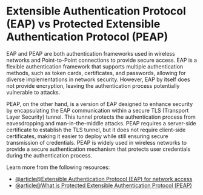 # Extensible Authentication Protocol (EAP) vs Protected Extensible Authentication Protocol (PEAP)

EAP and PEAP are both authentication frameworks used in wireless networks and Point-to-Point connections to provide secure access. EAP is a flexible authentication framework that supports multiple authentication methods, such as token cards, certificates, and passwords, allowing for diverse implementations in network security. However, EAP by itself does not provide encryption, leaving the authentication process potentially vulnerable to attacks.

PEAP, on the other hand, is a version of EAP designed to enhance security by encapsulating the EAP communication within a secure TLS (Transport Layer Security) tunnel. This tunnel protects the authentication process from eavesdropping and man-in-the-middle attacks. PEAP requires a server-side certificate to establish the TLS tunnel, but it does not require client-side certificates, making it easier to deploy while still ensuring secure transmission of credentials. PEAP is widely used in wireless networks to provide a secure authentication mechanism that protects user credentials during the authentication process.

Learn more from the following resources:

- [@article@Extensible Authentication Protocol (EAP) for network access](https://learn.microsoft.com/en-us/windows-server/networking/technologies/extensible-authentication-protocol/network-access?tabs=eap-tls%2Cserveruserprompt-eap-tls%2Ceap-sim)
- [@article@What is Protected Extensible Authentication Protocol (PEAP)](https://www.techtarget.com/searchsecurity/definition/PEAP-Protected-Extensible-Authentication-Protocol)